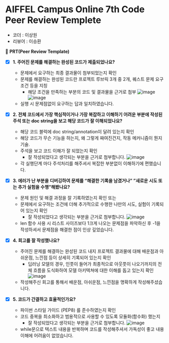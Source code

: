 # AIFFEL Campus Online 7th Code Peer Review Templete

- 코더 : 이상원
- 리뷰어 : 이승환


🔑 **PRT(Peer Review Template)**

- [X]  **1. 주어진 문제를 해결하는 완성된 코드가 제출되었나요?**
    - 문제에서 요구하는 최종 결과물이 첨부되었는지 확인
    - 문제를 해결하는 완성된 코드란 프로젝트 루브릭 3개 중 2개, 
    퀘스트 문제 요구조건 등을 지칭
        - 해당 조건을 만족하는 부분의 코드 및 결과물을 근거로 첨부
    ![image](https://github.com/leeseunghwan0409/Quest03/assets/149548653/2b65991a-8a03-41ba-a0a7-acf85af7750e)
    ![image](https://github.com/leeseunghwan0409/Quest03/assets/149548653/32575644-0fa0-47ce-9206-298488b45614)
    - 실행 시 문제점없이 요구하는 답과 일치하였습니다.
    
- [X]  **2. 전체 코드에서 가장 핵심적이거나 가장 복잡하고 이해하기 어려운 부분에 작성된 
주석 또는 doc string을 보고 해당 코드가 잘 이해되었나요?**
    - 해당 코드 블럭에 doc string/annotation이 달려 있는지 확인
    - 해당 코드가 무슨 기능을 하는지, 왜 그렇게 짜여진건지, 작동 메커니즘이 뭔지 기술.
    - 주석을 보고 코드 이해가 잘 되었는지 확인
        - 잘 작성되었다고 생각되는 부분을 근거로 첨부합니다.
    ![image](https://github.com/leeseunghwan0409/Quest03/assets/149548653/2b65991a-8a03-41ba-a0a7-acf85af7750e)
    - 각 실행단계 마다 주석처리를 해주셔서 복잡한 부분없이 이해하기에 편했습니다.
        
- [X]  **3. 에러가 난 부분을 디버깅하여 문제를 “해결한 기록을 남겼거나” 
”새로운 시도 또는 추가 실험을 수행”해봤나요?**
    - 문제 원인 및 해결 과정을 잘 기록하였는지 확인 또는
    - 문제에서 요구하는 조건에 더해 추가적으로 수행한 나만의 시도, 
    실험이 기록되어 있는지 확인
        - 잘 작성되었다고 생각되는 부분을 근거로 첨부합니다.
    ![image](https://github.com/leeseunghwan0409/Quest03/assets/149548653/820c7e6b-a5b3-45c7-bf87-045c40dee509)
    - len 함수 사용 시 리스트 사이즈보다 1크게 나오는 문제점을 파악하신 후 -1을 작성하셔서 문제점을 해결한 점이 인상 깊었습니다.
        
- [X]  **4. 회고를 잘 작성했나요?**
    - 주어진 문제를 해결하는 완성된 코드 내지 프로젝트 결과물에 대해
    배운점과 아쉬운점, 느낀점 등이 상세히 기록되어 있는지 확인
        - 딥러닝 모델의 경우,
        인풋이 들어가 최종적으로 아웃풋이 나오기까지의 전체 흐름을 도식화하여 
        모델 아키텍쳐에 대한 이해를 돕고 있는지 확인
    ![image](https://github.com/leeseunghwan0409/Quest03/assets/149548653/ed112627-e25b-4b79-9cf2-dec28bcb22ff)
    - 작성해주신 회고를 통해서 배운점, 아쉬운점, 느낀점을 명확하게 작성해주셨습니다.

- [X]  **5. 코드가 간결하고 효율적인가요?**
    - 파이썬 스타일 가이드 (PEP8) 를 준수하였는지 확인
    - 코드 중복을 최소화하고 범용적으로 사용할 수 있도록 모듈화(함수화) 했는지
        - 잘 작성되었다고 생각되는 부분을 근거로 첨부합니다.
    ![image](https://github.com/leeseunghwan0409/Quest03/assets/149548653/2b65991a-8a03-41ba-a0a7-acf85af7750e)
     - while문으로 텍스트 내용을 반복하며 코드를 작성해주셔서 가독성이 좋고 내용 이해에 어려움이 없었습니다.
